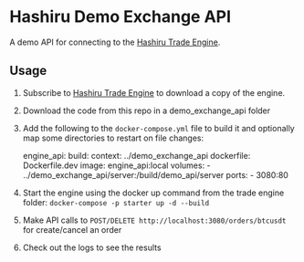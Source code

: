 Hashiru Demo Exchange API
=========================

A demo API for connecting to the [Hashiru Trade Engine](https://gum.co/rNsKn).

## Usage

1. Subscribe to [Hashiru Trade Engine](https://gum.co/rNsKn) to download a copy of the engine.
2. Download the code from this repo in a demo_exchange_api folder
3. Add the following to the `docker-compose.yml` file to build it and optionally map some directories to restart on file changes:

    engine_api:
      build:
        context: ../demo_exchange_api
        dockerfile: Dockerfile.dev
      image: engine_api:local
      volumes:
        - ../demo_exchange_api/server:/build/demo_api/server
      ports:
        - 3080:80

4. Start the engine using the docker up command from the trade engine folder: `docker-compose -p starter up -d --build`
5. Make API calls to `POST/DELETE http://localhost:3080/orders/btcusdt` for create/cancel an order
6. Check out the logs to see the results
